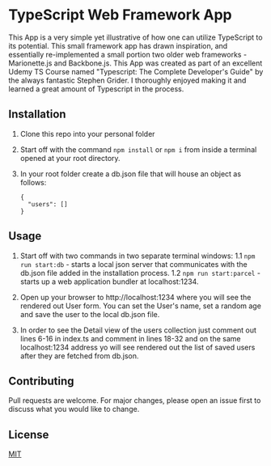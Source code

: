 # TypeScript Web Framework App

This App is a very simple yet illustrative of how one can utilize TypeScript to its potential.
This small framework app has drawn inspiration, and essentially re-implemented
a small portion two older web frameworks - Marionette.js and Backbone.js.
This App was created as part of an excellent Udemy TS Course named "Typescript: The Complete Developer's Guide"
by the always fantastic Stephen Grider.
I thoroughly enjoyed making it and learned a great amount of Typescript in the process.

## Installation

1. Clone this repo into your personal folder
2. Start off with the command
   `npm install` or `npm i` from inside a terminal opened at your root directory.

3. In your root folder create a db.json file that will house an object as follows:
   ```
   {
     "users": []
   }
   ```

## Usage

1. Start off with two commands in two separate terminal windows:
   1.1 `npm run start:db` - starts a local json server that communicates with the db.json file added in the installation process.
   1.2 `npm run start:parcel` - starts up a web application bundler at localhost:1234.

2. Open up your browser to http://localhost:1234 where you will see the rendered out User form. You can set the User's name,
   set a random age and save the user to the local db.json file.

3. In order to see the Detail view of the users collection just comment out lines 6-16 in index.ts and
   comment in lines 18-32 and on the same localhost:1234 address yo will see rendered out the list of saved users after they are fetched from db.json.

## Contributing

Pull requests are welcome. For major changes, please open an issue first to discuss what you would like to change.

## License

[MIT](https://choosealicense.com/licenses/mit/)
